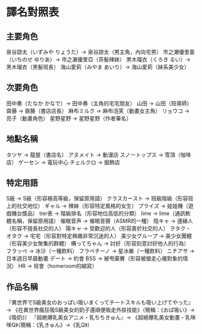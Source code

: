 # 譯名對照表

## 主要角色
泉谷諒太（いずみや りょうた）→ 泉谷諒太（男主角，內向宅男）
市之瀬優里亜（いちのせ ゆりあ）→ 市之瀨優里亞（茶髮辣妹）
黒木瑠衣（くろき るい）→ 黑木瑠衣（黑髮班長）
海山愛莉（みやま あいり）→ 海山愛莉（妹系美少女）

## 次要角色
田中奏（たなか かなで）→ 田中奏（主角的宅宅朋友）
山田 → 山田（班導師）
齋藤 → 齋藤（書店店長）
麻布ミルク → 麻布泡芙（動畫女主角）
リョウコ → 亮子（動畫角色）
星野星野 → 星野星野（作者筆名）

## 地點名稱
タツヤ → 龍屋（書店名）
アヌメイト → 動漫店
スノートップス → 雪頂（咖啡店）
ゲーセン → 電玩中心
チェルクロ → 服飾店

## 特定用語
S級 → S級（形容極高等級，保留原用語）
クラスカースト → 班級階級（形容班上的社交地位）
ギャル → 辣妹（形容特定風格的女生）
プライズ → 娃娃機（遊戲機台獎品）
tier表 → 階級排名（形容地位高低的分類）
lime → lime（通訊軟體名稱，保留原用語）
催眠音声 → 催眠音聲（ASMR的一種）
陰キャ → 邊緣人（形容不擅長社交的人）
陽キャ → 受歡迎的人（形容善於社交的人）
ヲタク・オタク → 宅宅（形容對特定興趣非常沉迷的人）
美少女グループ → 美少女團體（形容美少女聚集的群體）
構ってちゃん → 討好（形容刻意討好他人的行為）
フラッペ → 冰沙（一種飲料）
フラペチーノ → 星冰樂（一種飲料）
ニチアサ → 日本週日早晨動畫
デート → 約會
BSS → 被甩棄賽（形容被搶走心儀對象的情況）
HR → 班會（homeroom的縮寫）

## 作品名稱
『異世界でS級美女のおっぱい吸いまくってチートスキルも吸い上げてやった』→ 《在異世界瘋狂吸S級美女的奶子還順便吸走外掛技能》（簡稱：《おぱ吸い》→《吸奶》）
『超絶爆乳美女アニメ・乳ちちきゅん』→ 《超絕爆乳美女動畫・乳咪咪Q》（簡稱：《乳きゅん》→《乳Q》）
